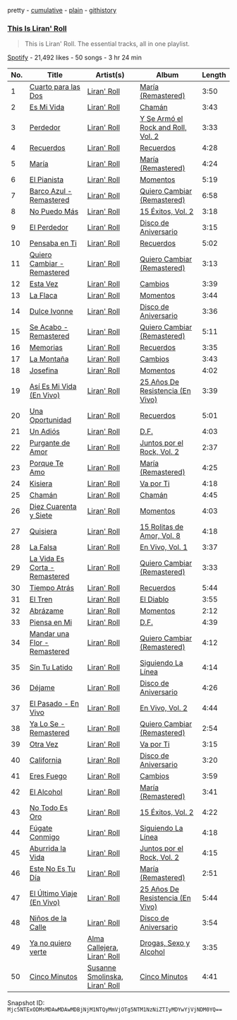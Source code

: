 pretty - [cumulative](/playlists/cumulative/37i9dQZF1DZ06evO40wGR1.md) - [plain](/playlists/plain/37i9dQZF1DZ06evO40wGR1) - [githistory](https://github.githistory.xyz/mackorone/spotify-playlist-archive/blob/main/playlists/plain/37i9dQZF1DZ06evO40wGR1)

### [This Is Liran' Roll](https://open.spotify.com/playlist/37i9dQZF1DZ06evO40wGR1)

> This is Liran' Roll\. The essential tracks, all in one playlist.

[Spotify](https://open.spotify.com/user/spotify) - 21,492 likes - 50 songs - 3 hr 24 min

| No. | Title | Artist(s) | Album | Length |
|---|---|---|---|---|
| 1 | [Cuarto para las Dos](https://open.spotify.com/track/2wOMnyjpDSU20v9fwLFITn) | [Liran' Roll](https://open.spotify.com/artist/6Mto9KouiQx7nE2ioqkNjS) | [María \(Remastered\)](https://open.spotify.com/album/0hIFRE4KyYl4RZHASuJYgF) | 3:50 |
| 2 | [Es Mi Vida](https://open.spotify.com/track/1DYibmwksZBCZ8lNvYuxA3) | [Liran' Roll](https://open.spotify.com/artist/6Mto9KouiQx7nE2ioqkNjS) | [Chamán](https://open.spotify.com/album/0NQkOlwA4imtZD3SkOMErU) | 3:43 |
| 3 | [Perdedor](https://open.spotify.com/track/6g3Y2SO1mDnZfFLkskb0xU) | [Liran' Roll](https://open.spotify.com/artist/6Mto9KouiQx7nE2ioqkNjS) | [Y Se Armó el Rock and Roll, Vol\. 2](https://open.spotify.com/album/7IVey8jBvdauARuUEgPkjz) | 3:33 |
| 4 | [Recuerdos](https://open.spotify.com/track/4rFb49tbNuqaTc5VUZKLua) | [Liran' Roll](https://open.spotify.com/artist/6Mto9KouiQx7nE2ioqkNjS) | [Recuerdos](https://open.spotify.com/album/3s289NXXERpHfvkRYNbYQs) | 4:28 |
| 5 | [María](https://open.spotify.com/track/0GMNzFmH1JTNBbA09az4Vw) | [Liran' Roll](https://open.spotify.com/artist/6Mto9KouiQx7nE2ioqkNjS) | [María \(Remastered\)](https://open.spotify.com/album/0hIFRE4KyYl4RZHASuJYgF) | 4:24 |
| 6 | [El Pianista](https://open.spotify.com/track/3SRD0rSAbzkaJf4PKlnrcX) | [Liran' Roll](https://open.spotify.com/artist/6Mto9KouiQx7nE2ioqkNjS) | [Momentos](https://open.spotify.com/album/0Mot1VW7pPX7lBl02XjoCN) | 5:19 |
| 7 | [Barco Azul \- Remastered](https://open.spotify.com/track/3g30HfhfhNzSem6XEaljXy) | [Liran' Roll](https://open.spotify.com/artist/6Mto9KouiQx7nE2ioqkNjS) | [Quiero Cambiar \(Remastered\)](https://open.spotify.com/album/4Bl52OEsKDB2zcYIrakJVy) | 6:58 |
| 8 | [No Puedo Más](https://open.spotify.com/track/3CCpEEfnMEJv7vlvKyTuZM) | [Liran' Roll](https://open.spotify.com/artist/6Mto9KouiQx7nE2ioqkNjS) | [15 Éxitos, Vol\. 2](https://open.spotify.com/album/5qhTvBl63Blw114264HUbn) | 3:18 |
| 9 | [El Perdedor](https://open.spotify.com/track/3cxoJ9W0VD9FJLHlPYcLQg) | [Liran' Roll](https://open.spotify.com/artist/6Mto9KouiQx7nE2ioqkNjS) | [Disco de Aniversario](https://open.spotify.com/album/2B06d9gCFyAoSQdjtqVbwc) | 3:15 |
| 10 | [Pensaba en Ti](https://open.spotify.com/track/6aGKGvcWMiQOwvlnxAb9ho) | [Liran' Roll](https://open.spotify.com/artist/6Mto9KouiQx7nE2ioqkNjS) | [Recuerdos](https://open.spotify.com/album/3s289NXXERpHfvkRYNbYQs) | 5:02 |
| 11 | [Quiero Cambiar \- Remastered](https://open.spotify.com/track/1sO2DqYJGiX5Gy6Jl4bCnx) | [Liran' Roll](https://open.spotify.com/artist/6Mto9KouiQx7nE2ioqkNjS) | [Quiero Cambiar \(Remastered\)](https://open.spotify.com/album/4Bl52OEsKDB2zcYIrakJVy) | 3:13 |
| 12 | [Esta Vez](https://open.spotify.com/track/51pMwEZk5URoc852pQ565Y) | [Liran' Roll](https://open.spotify.com/artist/6Mto9KouiQx7nE2ioqkNjS) | [Cambios](https://open.spotify.com/album/1XjPdYX6t4bE8fDE3Hqj4B) | 3:39 |
| 13 | [La Flaca](https://open.spotify.com/track/5PXTMJYqWNRdSD3pYWTzol) | [Liran' Roll](https://open.spotify.com/artist/6Mto9KouiQx7nE2ioqkNjS) | [Momentos](https://open.spotify.com/album/0Mot1VW7pPX7lBl02XjoCN) | 3:44 |
| 14 | [Dulce Ivonne](https://open.spotify.com/track/4AsHJjBLfQgWRqwUX4HNJq) | [Liran' Roll](https://open.spotify.com/artist/6Mto9KouiQx7nE2ioqkNjS) | [Disco de Aniversario](https://open.spotify.com/album/2B06d9gCFyAoSQdjtqVbwc) | 3:36 |
| 15 | [Se Acabo \- Remastered](https://open.spotify.com/track/4f1HgE54tbid4JMaEYvqkS) | [Liran' Roll](https://open.spotify.com/artist/6Mto9KouiQx7nE2ioqkNjS) | [Quiero Cambiar \(Remastered\)](https://open.spotify.com/album/4Bl52OEsKDB2zcYIrakJVy) | 5:11 |
| 16 | [Memorias](https://open.spotify.com/track/3XY2U7BaIaMtcJt8Z6V1Ta) | [Liran' Roll](https://open.spotify.com/artist/6Mto9KouiQx7nE2ioqkNjS) | [Recuerdos](https://open.spotify.com/album/3s289NXXERpHfvkRYNbYQs) | 3:35 |
| 17 | [La Montaña](https://open.spotify.com/track/7raSxI12uRYOuiDE77VR4D) | [Liran' Roll](https://open.spotify.com/artist/6Mto9KouiQx7nE2ioqkNjS) | [Cambios](https://open.spotify.com/album/1XjPdYX6t4bE8fDE3Hqj4B) | 3:43 |
| 18 | [Josefina](https://open.spotify.com/track/3hI44ZnraKYADDH5tKo71q) | [Liran' Roll](https://open.spotify.com/artist/6Mto9KouiQx7nE2ioqkNjS) | [Momentos](https://open.spotify.com/album/0Mot1VW7pPX7lBl02XjoCN) | 4:02 |
| 19 | [Así Es Mi Vida \(En Vivo\)](https://open.spotify.com/track/5N5r3huZlmt9wBgBN5YUMR) | [Liran' Roll](https://open.spotify.com/artist/6Mto9KouiQx7nE2ioqkNjS) | [25 Años De Resistencia \(En Vivo\)](https://open.spotify.com/album/1wZ2uSG8rTvOLedTZcQisj) | 3:39 |
| 20 | [Una Oportunidad](https://open.spotify.com/track/6RmwaYf0muJ2WnDwc9rc3G) | [Liran' Roll](https://open.spotify.com/artist/6Mto9KouiQx7nE2ioqkNjS) | [Recuerdos](https://open.spotify.com/album/3s289NXXERpHfvkRYNbYQs) | 5:01 |
| 21 | [Un Adiós](https://open.spotify.com/track/452k6YfwmgEowaTVupBo9s) | [Liran' Roll](https://open.spotify.com/artist/6Mto9KouiQx7nE2ioqkNjS) | [D.F.](https://open.spotify.com/album/6bsZtXHmanZNWEa0YdgMTh) | 4:03 |
| 22 | [Purgante de Amor](https://open.spotify.com/track/5Ig9mRaPm4xRV11ASuxGcG) | [Liran' Roll](https://open.spotify.com/artist/6Mto9KouiQx7nE2ioqkNjS) | [Juntos por el Rock, Vol\. 2](https://open.spotify.com/album/3QkDfFUpzoOUYlIo9feu9a) | 2:37 |
| 23 | [Porque Te Amo](https://open.spotify.com/track/6Knh4ir11etn5Agk73HkOH) | [Liran' Roll](https://open.spotify.com/artist/6Mto9KouiQx7nE2ioqkNjS) | [María \(Remastered\)](https://open.spotify.com/album/0hIFRE4KyYl4RZHASuJYgF) | 4:25 |
| 24 | [Kisiera](https://open.spotify.com/track/5DY35CHTE6FV8v2odkxV4W) | [Liran' Roll](https://open.spotify.com/artist/6Mto9KouiQx7nE2ioqkNjS) | [Va por Ti](https://open.spotify.com/album/4OKgsBiB0jwuBzo4J6Z5QT) | 4:18 |
| 25 | [Chamán](https://open.spotify.com/track/4RWdBsWdQ2VBEOMz58EXa8) | [Liran' Roll](https://open.spotify.com/artist/6Mto9KouiQx7nE2ioqkNjS) | [Chamán](https://open.spotify.com/album/0NQkOlwA4imtZD3SkOMErU) | 4:45 |
| 26 | [Diez Cuarenta y Siete](https://open.spotify.com/track/3imJOXUD815t4kSwrY8HwA) | [Liran' Roll](https://open.spotify.com/artist/6Mto9KouiQx7nE2ioqkNjS) | [Momentos](https://open.spotify.com/album/0Mot1VW7pPX7lBl02XjoCN) | 4:03 |
| 27 | [Quisiera](https://open.spotify.com/track/7nIqRvlHXEIZHvkP5PLXxh) | [Liran' Roll](https://open.spotify.com/artist/6Mto9KouiQx7nE2ioqkNjS) | [15 Rolitas de Amor, Vol\. 8](https://open.spotify.com/album/0i8811SgM9nYes9hu8ORfi) | 4:18 |
| 28 | [La Falsa](https://open.spotify.com/track/6eWXNEADmfH0yCXZEZ2yHH) | [Liran' Roll](https://open.spotify.com/artist/6Mto9KouiQx7nE2ioqkNjS) | [En Vivo, Vol\. 1](https://open.spotify.com/album/6NwUNxmwxnNDiYoxNU2q2u) | 3:37 |
| 29 | [La Vida Es Corta \- Remastered](https://open.spotify.com/track/6GP0NwjA95OGQiwIbmen36) | [Liran' Roll](https://open.spotify.com/artist/6Mto9KouiQx7nE2ioqkNjS) | [Quiero Cambiar \(Remastered\)](https://open.spotify.com/album/4Bl52OEsKDB2zcYIrakJVy) | 3:33 |
| 30 | [Tiempo Atrás](https://open.spotify.com/track/50rKIJTytRZaR1Ndyc9qj3) | [Liran' Roll](https://open.spotify.com/artist/6Mto9KouiQx7nE2ioqkNjS) | [Recuerdos](https://open.spotify.com/album/3s289NXXERpHfvkRYNbYQs) | 5:44 |
| 31 | [El Tren](https://open.spotify.com/track/7FEVzk8oZ43d1s09X6zrdd) | [Liran' Roll](https://open.spotify.com/artist/6Mto9KouiQx7nE2ioqkNjS) | [El Diablo](https://open.spotify.com/album/3bLB1fxupRpzlj3heJkAzP) | 3:55 |
| 32 | [Abrázame](https://open.spotify.com/track/2Npx6hoMEEBiJDPXrZ3KOm) | [Liran' Roll](https://open.spotify.com/artist/6Mto9KouiQx7nE2ioqkNjS) | [Momentos](https://open.spotify.com/album/0Mot1VW7pPX7lBl02XjoCN) | 2:12 |
| 33 | [Piensa en Mi](https://open.spotify.com/track/2982dNBIFDZkjdjLhnYcOH) | [Liran' Roll](https://open.spotify.com/artist/6Mto9KouiQx7nE2ioqkNjS) | [D.F.](https://open.spotify.com/album/6bsZtXHmanZNWEa0YdgMTh) | 4:39 |
| 34 | [Mandar una Flor \- Remastered](https://open.spotify.com/track/768gdK0kUekavH5CCqie9o) | [Liran' Roll](https://open.spotify.com/artist/6Mto9KouiQx7nE2ioqkNjS) | [Quiero Cambiar \(Remastered\)](https://open.spotify.com/album/4Bl52OEsKDB2zcYIrakJVy) | 4:12 |
| 35 | [Sin Tu Latido](https://open.spotify.com/track/3xTzTsTFx3MGWk9Bg6Yr4g) | [Liran' Roll](https://open.spotify.com/artist/6Mto9KouiQx7nE2ioqkNjS) | [Siguiendo La Línea](https://open.spotify.com/album/2F9AobKP2HSigLELWeu9Jg) | 4:14 |
| 36 | [Déjame](https://open.spotify.com/track/4st4LrNbI9DKOFwBEZ1W3R) | [Liran' Roll](https://open.spotify.com/artist/6Mto9KouiQx7nE2ioqkNjS) | [Disco de Aniversario](https://open.spotify.com/album/2B06d9gCFyAoSQdjtqVbwc) | 4:26 |
| 37 | [El Pasado \- En Vivo](https://open.spotify.com/track/7bGAqkZPbllJnbAgdULh0D) | [Liran' Roll](https://open.spotify.com/artist/6Mto9KouiQx7nE2ioqkNjS) | [En Vivo, Vol\. 2](https://open.spotify.com/album/35S7ju9Drf5BQfUpQO4OTE) | 4:44 |
| 38 | [Ya Lo Se \- Remastered](https://open.spotify.com/track/25XLmWiicRdRlcoaHSrAkW) | [Liran' Roll](https://open.spotify.com/artist/6Mto9KouiQx7nE2ioqkNjS) | [Quiero Cambiar \(Remastered\)](https://open.spotify.com/album/4Bl52OEsKDB2zcYIrakJVy) | 2:54 |
| 39 | [Otra Vez](https://open.spotify.com/track/2iSj3AfJodVCat05Pp7a7r) | [Liran' Roll](https://open.spotify.com/artist/6Mto9KouiQx7nE2ioqkNjS) | [Va por Ti](https://open.spotify.com/album/4OKgsBiB0jwuBzo4J6Z5QT) | 3:15 |
| 40 | [California](https://open.spotify.com/track/5ElUJL40Y3LI4KQHbEjQLv) | [Liran' Roll](https://open.spotify.com/artist/6Mto9KouiQx7nE2ioqkNjS) | [Disco de Aniversario](https://open.spotify.com/album/2B06d9gCFyAoSQdjtqVbwc) | 3:20 |
| 41 | [Eres Fuego](https://open.spotify.com/track/5gk0b8wA06lvW2xxVHTbu7) | [Liran' Roll](https://open.spotify.com/artist/6Mto9KouiQx7nE2ioqkNjS) | [Cambios](https://open.spotify.com/album/1XjPdYX6t4bE8fDE3Hqj4B) | 3:59 |
| 42 | [El Alcohol](https://open.spotify.com/track/7q707LG7vCu4IEqFF2vzqf) | [Liran' Roll](https://open.spotify.com/artist/6Mto9KouiQx7nE2ioqkNjS) | [María \(Remastered\)](https://open.spotify.com/album/0hIFRE4KyYl4RZHASuJYgF) | 3:41 |
| 43 | [No Todo Es Oro](https://open.spotify.com/track/328Y6znBICauFKcJhJQ94W) | [Liran' Roll](https://open.spotify.com/artist/6Mto9KouiQx7nE2ioqkNjS) | [15 Éxitos, Vol\. 2](https://open.spotify.com/album/5qhTvBl63Blw114264HUbn) | 4:22 |
| 44 | [Fúgate Conmigo](https://open.spotify.com/track/2E1pXeUQPkEu6ocMjFpSu6) | [Liran' Roll](https://open.spotify.com/artist/6Mto9KouiQx7nE2ioqkNjS) | [Siguiendo La Línea](https://open.spotify.com/album/2F9AobKP2HSigLELWeu9Jg) | 4:18 |
| 45 | [Aburrida la Vida](https://open.spotify.com/track/3cHLxUCHomsQ1J9MuNTCBw) | [Liran' Roll](https://open.spotify.com/artist/6Mto9KouiQx7nE2ioqkNjS) | [Juntos por el Rock, Vol\. 2](https://open.spotify.com/album/3QkDfFUpzoOUYlIo9feu9a) | 4:15 |
| 46 | [Este No Es Tu Día](https://open.spotify.com/track/3mPjaBpH7EXkweRJUx79Ke) | [Liran' Roll](https://open.spotify.com/artist/6Mto9KouiQx7nE2ioqkNjS) | [María \(Remastered\)](https://open.spotify.com/album/0hIFRE4KyYl4RZHASuJYgF) | 2:51 |
| 47 | [El Último Viaje \(En Vivo\)](https://open.spotify.com/track/3JWoomq9M2TL413JyaFojn) | [Liran' Roll](https://open.spotify.com/artist/6Mto9KouiQx7nE2ioqkNjS) | [25 Años De Resistencia \(En Vivo\)](https://open.spotify.com/album/1wZ2uSG8rTvOLedTZcQisj) | 5:44 |
| 48 | [Niños de la Calle](https://open.spotify.com/track/5BqUNhd6Ok2SxZsgCzaCsT) | [Liran' Roll](https://open.spotify.com/artist/6Mto9KouiQx7nE2ioqkNjS) | [Disco de Aniversario](https://open.spotify.com/album/2B06d9gCFyAoSQdjtqVbwc) | 3:54 |
| 49 | [Ya no quiero verte](https://open.spotify.com/track/0wX4Lj26Hy8WiPeentJPhU) | [Alma Callejera](https://open.spotify.com/artist/5XI6PvbOvooRX47lw2VOyO), [Liran' Roll](https://open.spotify.com/artist/6Mto9KouiQx7nE2ioqkNjS) | [Drogas, Sexo y Alcohol](https://open.spotify.com/album/3MGjJJHH8Jc7ZVbgab0hwO) | 3:35 |
| 50 | [Cinco Minutos](https://open.spotify.com/track/0pBNdm9fBnHwQwaCrXASnr) | [Susanne Smolinska](https://open.spotify.com/artist/31GlKkTwDtUaNgtWFiM7o9), [Liran' Roll](https://open.spotify.com/artist/6Mto9KouiQx7nE2ioqkNjS) | [Cinco Minutos](https://open.spotify.com/album/2unwZbPaSvrV5Z3FLVKw4v) | 4:41 |

Snapshot ID: `Mjc5NTExODMsMDAwMDAwMDBjNjM1NTQyMmVjOTg5NTM1NzNiZTIyMDYwYjVjNDM0YQ==`
